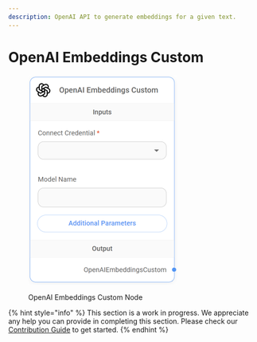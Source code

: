 ```yaml
---
description: OpenAI API to generate embeddings for a given text.
---
```


# OpenAI Embeddings Custom

<figure><img src="../../../.gitbook/assets/image (1) (1) (1) (1) (1) (1) (1) (1) (1) (1) (1) (1) (2).png" alt="" width="300"><figcaption><p>OpenAI Embeddings Custom Node</p></figcaption></figure>

{% hint style="info" %}
This section is a work in progress. We appreciate any help you can provide in completing this section. Please check our [Contribution Guide](broken-reference) to get started.
{% endhint %}
